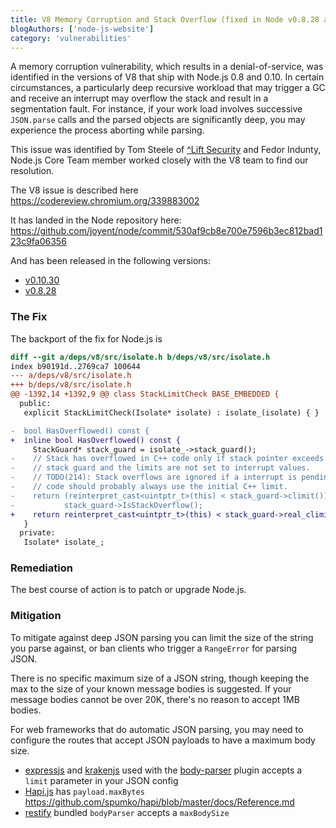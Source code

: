 ```yaml
---
title: V8 Memory Corruption and Stack Overflow (fixed in Node v0.8.28 and v0.10.30)
blogAuthors: ['node-js-website']
category: 'vulnerabilities'
---
```


A memory corruption vulnerability, which results in a denial-of-service, was
identified in the versions of V8 that ship with Node.js 0.8 and 0.10. In
certain circumstances, a particularly deep recursive workload that may trigger
a GC and receive an interrupt may overflow the stack and result in a
segmentation fault. For instance, if your work load involves successive
`JSON.parse` calls and the parsed objects are significantly deep, you may
experience the process aborting while parsing.

This issue was identified by Tom Steele of [^Lift
Security](https://liftsecurity.io/) and Fedor Indunty, Node.js Core Team member
worked closely with the V8 team to find our resolution.

The V8 issue is described here <https://codereview.chromium.org/339883002>

It has landed in the Node repository here:
<https://github.com/joyent/node/commit/530af9cb8e700e7596b3ec812bad123c9fa06356>

And has been released in the following versions:

* [v0.10.30](https://nodejs.org/dist/v0.10.30)
* [v0.8.28](https://nodejs.org/dist/v0.8.28)

### The Fix

The backport of the fix for Node.js is

```diff
diff --git a/deps/v8/src/isolate.h b/deps/v8/src/isolate.h
index b90191d..2769ca7 100644
--- a/deps/v8/src/isolate.h
+++ b/deps/v8/src/isolate.h
@@ -1392,14 +1392,9 @@ class StackLimitCheck BASE_EMBEDDED {
  public:
   explicit StackLimitCheck(Isolate* isolate) : isolate_(isolate) { }

-  bool HasOverflowed() const {
+  inline bool HasOverflowed() const {
     StackGuard* stack_guard = isolate_->stack_guard();
-    // Stack has overflowed in C++ code only if stack pointer exceeds the C++
-    // stack guard and the limits are not set to interrupt values.
-    // TODO(214): Stack overflows are ignored if a interrupt is pending. This
-    // code should probably always use the initial C++ limit.
-    return (reinterpret_cast<uintptr_t>(this) < stack_guard->climit()) &&
-           stack_guard->IsStackOverflow();
+    return reinterpret_cast<uintptr_t>(this) < stack_guard->real_climit();
   }
  private:
   Isolate* isolate_;
```

### Remediation

The best course of action is to patch or upgrade Node.js.

### Mitigation

To mitigate against deep JSON parsing you can limit the size of the string you
parse against, or ban clients who trigger a `RangeError` for parsing JSON.

There is no specific maximum size of a JSON string, though keeping the max to
the size of your known message bodies is suggested. If your message bodies
cannot be over 20K, there's no reason to accept 1MB bodies.

For web frameworks that do automatic JSON parsing, you may need to configure
the routes that accept JSON payloads to have a maximum body size.

* [expressjs](http://expressjs.com) and [krakenjs](http://krakenjs.com) used with the [body-parser](https://github.com/expressjs/body-parser#bodyparserjsonoptions) plugin accepts a `limit` parameter in your JSON config
* [Hapi.js](http://hapijs.com) has `payload.maxBytes` <https://github.com/spumko/hapi/blob/master/docs/Reference.md>
* [restify](http://mcavage.me/node-restify/#Bundled-Plugins) bundled `bodyParser` accepts a `maxBodySize`
